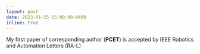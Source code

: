 ```yaml
---
layout: post
date: 2023-01-25 15:00:00-0400
inline: true
---
```


My first paper of corresponding author (**PCET**) is accepted by IEEE Robotics and Automation Letters (RA-L)
